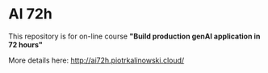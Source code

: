 # AI 72h

This repository is for on-line course **"Build production genAI application in 72 hours"**

More details here: http://ai72h.piotrkalinowski.cloud/